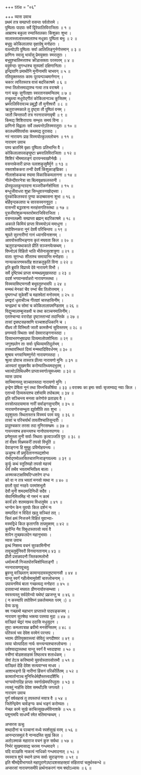 +++
title = "०६"

+++
व्यास उवाच  
प्रथमं तत्र सम्प्राप्तो वसन्तः पर्वतोत्तमे ।  
पुष्पिताः पादपाः सर्वे द्विरेफालिविराजिताः ॥ १ ॥  
आम्राश्च बकुला रम्यास्तिलकाः किंशुकाः शुभा ।  
सालास्तालास्तमालाश्च मधूकाः पुष्पिता बभुः ॥ २ ॥  
बभूवुः कोकिलालापा वृक्षाग्रेषु मनोहराः ।  
वल्ल्योऽपि पुष्पिताः सर्वा आलिलिङ्गुर्नगोत्तमान् ॥ ३ ॥  
प्राणिनः स्वासु भार्यासु प्रेमयुक्ताः स्मरातुराः ।  
बभूवुश्चातिमत्ताश्च क्रीडासक्ताः परस्परम् ॥ ४ ॥  
ववुर्मन्दाः सुगन्धाश्च सुस्पर्शा दक्षिणानिलाः ।  
इन्द्रियाणि प्रमाथीनि मुनीनामपि चाभवन् ॥ ५ ॥  
रतियुक्तस्ततः कामः पूरयन्पञ्चमार्गणान् ।  
चकार त्वरितस्तत्र वासं बदरिकाश्रमे ॥ ६ ॥  
रम्भा तिलोत्तमाद्याश्च गत्वा तत्र वराश्रमे ।  
गानं चकुः सुगीतज्ञाः स्वरतानसमन्वितम् ॥ ७ ॥  
तच्छ्रुत्वा मधुरोद्‌गीतं कोकिलानाञ्च कूजितम् ।  
भ्रमरालिविरावञ्च प्रबुद्धौ तौ मुनीश्वरौ ॥ ८ ॥  
ऋतुराजमकाले तु दृष्ट्वा तौ पुष्पितं वनम् ।  
जातौ चिन्तापरौ तत्र नरनारायणावृषी ॥ ९ ॥  
किमद्य शिशिरापायः सम्भृतः समयं विना ।  
प्राणिनो विह्वलाः सर्वे लक्ष्यन्तेऽतिस्मरातुराः ॥ १० ॥  
कालधर्मविपर्यासः कथमद्य दुरासदः ।  
नरं नारायणः प्राह विस्मयोत्कुल्ललोचनः ॥ ११ ॥  
नारायण उवाच  
पश्य भ्रातरिमे वृक्षाः पुष्पिताः प्रतिभान्ति वै ।  
कोकिलालापसङ्घुष्टा भ्रमरालिविराजिताः ॥ १२ ॥  
शिशिरं भीममातङ्गं दारयन्स्वखरैर्नखैः ।  
वसन्तकेसरी प्राप्तः पलाशकुसुमैर्मुने ॥ १३ ॥  
रक्ताशोककरा तन्वी देवर्षे किंशुकाङ्‌घ्रिका ।  
नीलाशोककचा श्यामा विकासिकमलानना ॥ १४ ॥  
नीलेन्दीवरनेत्रा सा बिल्ववृक्षफलस्तनी ।  
प्रोस्फुल्लकुन्दरदना मञ्जरीकर्णशोभिता ॥ १५ ॥  
बन्धुजीवाधरा शुभ्रा सिन्धुवारनखोद्‌भवा ।  
पुंस्कोकिलस्वरा पुण्या कदम्बवसना शुभा ॥ १६ ॥  
बर्हिवृन्दकलापा च सारसस्वननूपुरा ।  
वासन्ती बद्धरशना मत्तहंसगतिस्तथा ॥ १७ ॥  
पुत्रजीवांशुकन्यस्तरोमराजिविराजिता ।  
वसन्तलक्ष्मीः सम्प्राप्ता ब्रह्मन् बदरिकाश्रमे ॥ १८ ॥  
अकाले किमियं प्राप्ता विस्मयोऽयं ममाधुना ।  
तपोविघ्नकरा नूनं देवर्षे परिचिन्तय ॥ १९ ॥  
श्रूयते सुरनारीणां गानं ध्यानविनाशनम् ।  
आवयोस्तपिभङ्गाय कृतं मघवता किल ॥ २० ॥  
ऋतुराडन्यथाकाले प्रीतिं सञ्जनयेत्कथम् ।  
विघ्नोऽयं विहितो भाति भीतेनासुरशत्रुणा ॥ २१ ॥  
वाताः सुगन्धाः शीताश्च समायान्ति मनोहराः ।  
नान्यत्कारणमस्तीह शतक्रतुकृतिं विना ॥ २२ ॥  
इति ब्रुवति विप्राग्र्ये देवे नारायणे विभौ ।  
सर्वे दृष्टिपथं प्राप्ता मन्मथप्रमुखास्तदा ॥ २३ ॥  
ददर्श भगवान्सर्वान्नरो नारायणस्तथा ।  
विस्मयाविष्टमनसौ बभूवतुरुभावपि ॥ २४ ॥  
मन्मथं मेनकां चैव रम्भां चैव तिलोत्तमाम् ।  
पुष्पगन्धां सुकेशीं च महाश्वेतां मनोरमाम् ॥ २५ ॥  
प्रमद्वरां धृताचीञ्च गीतज्ञां चारुहासिनीम् ।  
चन्द्रप्रभां च सोमां च कोकिलालापमण्डिताम् ॥ २६ ॥  
विद्युन्मालाम्बुजाक्ष्यौ च तथा काञ्चनमालिनीम्।  
एताश्चान्या वरारोहा दृष्टास्ताभ्यां तदान्तिके ॥ २७ ॥  
तासां द्व्यष्टसहस्राणि पञ्चाशदधिकानि च ।  
वीक्ष्य तौ विस्मितौ जातौ कामसैन्यं सुविस्तरम् ॥ २८ ॥  
प्रणम्याग्रे स्थिताः सर्वा देववाराङ्गनास्तदा ।  
दिव्याभरणभूषाढ्या दिव्यमालोपशोभिताः ॥ २९ ॥  
जगुश्छलेन ताः सर्वाः पृथिव्यामतिदुर्लभम् ।  
तत्तथावस्थितं दिव्यं मन्मथादिविवर्धनम् ॥ ३० ॥  
शुश्राव भगवान्विष्णुर्नरो नारायणस्तदा ।  
श्रुत्वा प्रोवाच तास्तत्र प्रीत्या नारायणो मुनिः ॥ ३१ ॥  
आस्यतां सुखमत्रैव करोम्यातिथ्यमद्‌भुतम् ।  
भवत्योऽतिथिधर्मेण प्राप्ताःस्वर्गात्सुमध्यमाः ॥ ३२ ॥  
व्यास उवाच  
साभिमानस्तु सञ्चातस्तदा नारायणो मुनिः ।  
इन्द्रेण प्रेषिता नूनं तथा विघ्नचिकीर्षया ॥ ३३ ॥
वराक्यः का इमाः सर्वाः सृजाम्यद्य नवाः किल ।  
एताभ्यो दिव्यरूपाश्च दर्शयामि तपोबलम् ॥ ३४ ॥  
इति सञ्चिन्त्य मनसा करेणोरुं प्रताड्य वै ।  
तरसोत्पादयामास नारीं सर्वाङ्गसुन्दरीम् ॥ ३५ ॥  
नारायणोरुसम्भूता ह्युर्वशीति ततः शुभा ।  
ददृशुस्ताः स्थितास्तत्र विस्मयं परमं ययुः ॥ ३६ ॥  
तासां च परिचर्यार्थं तावतीश्चातिसुन्दरीः ।  
प्रादुश्चकार तरसा तदा मुनिरसम्भ्रमः ॥ ३७ ॥  
गायन्त्यश्च हसन्त्यश्च नानोपायनपाणयः ।  
प्रणेमुस्ता मुनी सर्वाः स्थिताः कृत्वाञ्जलिं पुरः ॥ ३८ ॥  
तां वीक्ष्य विभ्रमकरीं तपसो विभूतिं ॥  
     देवाङ्गना हि मुमुहुः प्रविमोहयन्त्यः ।  
ऊचुश्च तौ प्रमुदिताननपद्यशोभा  
     रोमोद्‌गमोल्लसितचारुनिजाङ्गवल्ल्यः ॥ ३९ ॥  
कुर्युः कथं स्तुतिमहो तपसो महत्त्वं  
     धैर्यं तथैव भवतामभिवीक्ष्य बालाः ।  
अस्मत्कटाक्षविषदिग्धशरेण दग्धः  
     को वा न तत्र भवतां मनसो व्यथा न ॥ ४० ॥  
ज्ञातौ युवां नरहरेः परमांशभूतौ  
     देवौ मुनी शमदमादिनिधी सदैव ।  
सेवानिमित्तमिह नो गमनं न कामं  
     कार्यं हरेः शतमखस्य विधातुमेव ॥ ४१ ॥  
भाग्येन केन युवयोः किल दर्शनं नः  
     सम्पादितं न विदितं खलु सञ्चितं तत् ।  
चित्तं क्षमं निजजने विहितं युवाभ्या-  
     मस्मद्विधे किल कृतागसि तापमुक्तम् ॥ ४२ ॥  
कुर्वन्ति नैव विबुधास्तपसो व्ययं वै  
     शापेन तुच्छफलदेन महानुभावाः ।  
व्यास उवाच  
इत्थं निशम्य वचनं सुरकामिनीनां  
     तावूचतुर्मुनिवरौ विनयानतानाम्॥ ४३ ॥  
प्रीतौ प्रसन्नवदनौ जितकामलोभौ  
     धर्मात्मजौ निजतपोरुचिशोभिताङ्गौ ।  
नरनारायणावूचतुः  
ब्रुवन्तु वाञ्छितान् कामान्ददावस्तुष्टमानसौ ॥ ४४ ॥  
यान्तु स्वर्गं गहीत्वेमामुर्वशीं चारुलोचनाम् ।  
उपायनमियं बाला गच्छत्वद्य मनोहरा ॥ ४५ ॥  
दत्तावाभ्यां मघवतः प्रीणनायोरुसम्भवा ।  
स्वस्त्यस्तु सर्वदेवेभ्यो यथेष्टं प्रव्रजन्तु च ॥ ४६ ॥  
( न कस्यापि तपोविघ्नं प्रकर्तव्यमतः परम् ।) ॥  
देव्य ऊचुः  
क्व गच्छामो महाभाग प्राप्तास्ते पादपङ्कजम् ।  
नारायण सुरश्रेष्ठ भक्त्या परमया मुदा ॥ ४७ ॥  
वाञ्छितं चेद्वरं नाथ ददासि मधुसूदन ।  
तुष्टः कमलपत्राक्ष ब्रवीमो मनसेप्सितम् ॥ ४८ ॥  
पतिस्त्वं भव देवेश वरमेनं परन्तप ।  
भवामः प्रीतियुक्तास्त्वां सेवितुं जगदीश्वर ॥ ४९ ॥  
त्वया चोत्पादिता नार्यः सन्त्यन्याश्चारुलोचनाः ।  
उर्वश्याद्यास्तथा यान्तु स्वर्गं वै भवदाज्ञया ॥ ५० ॥  
स्त्रीणां षोडशसाहस्रं तिष्ठत्वत्र शतार्धकम् ।  
सेवां तेऽत्र करिष्यामो युवयोस्तापसोत्तमौ ॥ ५१ ॥  
वाञ्छितं देहि देवेश सत्यवाग्भव माधव ।  
आशाभङ्गो हि नारीणां हिंसनं परिकीर्तितम् ॥ ५२ ॥  
कामार्तानाञ्च मुनिभिर्धर्मज्ञैस्तत्त्वदर्शिभिः ।  
भाग्ययोगादिह प्राप्ताः स्वर्गात्प्रेमपरिप्लुताः ॥ ५३ ॥  
त्यक्तुं नार्हसि देवेश समर्थोऽसि जगत्पते ।  
नारायण उवाच  
पूर्णं वर्षसहस्रं तु तपस्तप्तं मयात्र वै ॥ ५४ ॥  
जितेन्द्रियेण चार्वङ्ग्यः कथं भङ्गं करोम्यतः ।  
नेच्छा कामे सुखे काचित्सुखधर्मविनाशके ॥ ५५ ॥  
पशूनामपि साधर्म्ये रमेत मतिमान्कथम् ।  
  
अप्सरस ऊचुः  
शब्दादीनां च पञ्चानां मध्ये स्पर्शसुखं वरम् ॥ ५६ ॥  
आनन्दरसमूलं वै नान्यदस्ति सुखं किल ।  
अतोऽस्माकं महाराज वचनं कुरु सर्वथा ॥ ५७ ॥  
निर्भरं सुखमासाद्य चरस्व गन्धमादने ।  
यदि वाञ्छसि नाकत्वं नाधिको गन्धमादनात् ॥ ५८ ॥  
रमस्वात्र शुभे स्थाने प्राप्य सर्वाः सुराङ्गनाः ॥ ५९ ॥  
इति श्रीमद्देवीभागवते महापुराणेऽष्टादशसाहस्र्यां संहितायां चतुर्थस्कन्धे ॥  
अप्सरसां नारायणसमीपे प्रार्थनाकरणं नाम षष्ठोऽध्यायः ॥ ६ ॥
